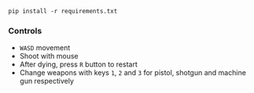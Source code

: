```
pip install -r requirements.txt
```

### Controls
- `WASD` movement
- Shoot with mouse
- After dying, press `R` button to restart
- Change weapons with keys `1`, `2` and `3` for pistol, shotgun and machine gun respectively
